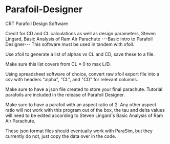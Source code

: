 # Parafoil-Designer
CRT Parafoil Design Software

Credit for CD and CL calculations as well as design parameters, Steven Lingard, Basic Analysis of Ram Air Parachute
---Basic intro to Parafoil Designer---
This software must be used in tandem with xfoil.

Use xfoil to generate a list of alphas vs CL and CD, save these to a file.

Make sure this list covers from CL = 0 to max L/D.

Using spreadsheet software of choice, convert raw xfoil export file into a csv with headers "alpha", "CL", and "CD" for relevant columns. 

Make sure to have a json file created to store your final parachute. Tutorial parafoils are included in the release of Parafoil Designer.

Make sure to have a parafoil with an aspect ratio of 2. Any other aspect ratio will not work with this program out of the box, the tau and delta values will need to be edited
according to Steven Lingard's Basic Analysis of Ram Air Parachute.

These json format files should eventually work with ParaSim, but they currently do not, just copy the data over in the code.
